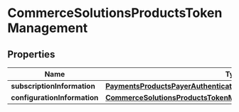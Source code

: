 
# CommerceSolutionsProductsTokenManagement

## Properties
Name | Type | Description | Notes
------------ | ------------- | ------------- | -------------
**subscriptionInformation** | [**PaymentsProductsPayerAuthenticationSubscriptionInformation**](PaymentsProductsPayerAuthenticationSubscriptionInformation.md) |  |  [optional]
**configurationInformation** | [**CommerceSolutionsProductsTokenManagementConfigurationInformation**](CommerceSolutionsProductsTokenManagementConfigurationInformation.md) |  |  [optional]



